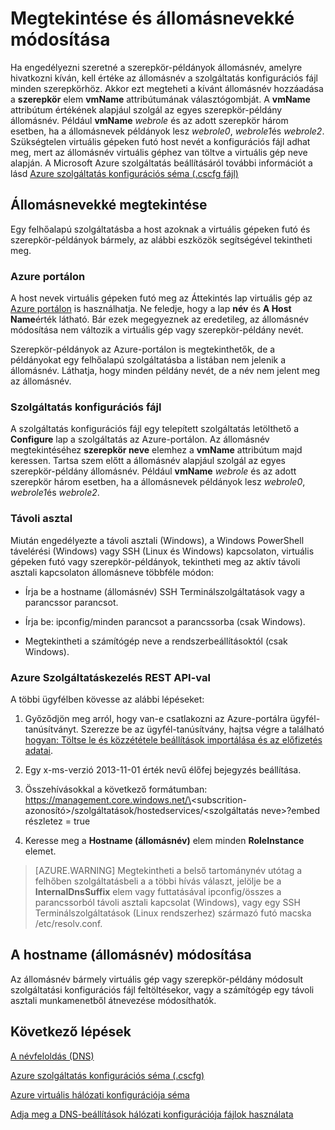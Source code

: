 <properties 
   pageTitle="Megtekintése és módosítása a állomásnevekké |} Microsoft Azure"
   description="Hogyan megtekintése és módosítása az Azure virtuális gépeken futó állomásnevekké, webes és névfeloldás dolgozói szerepkörök"
   services="virtual-network"
   documentationCenter="na"
   authors="jimdial"
   manager="carmonm"
   editor="tysonn" />
<tags 
   ms.service="virtual-network"
   ms.devlang="na"
   ms.topic="article"
   ms.tgt_pltfrm="na"
   ms.workload="infrastructure-services"
   ms.date="04/27/2016"
   ms.author="jdial" />

# <a name="viewing-and-modifying-hostnames"></a>Megtekintése és állomásnevekké módosítása

Ha engedélyezni szeretné a szerepkör-példányok állomásnév, amelyre hivatkozni kíván, kell értéke az állomásnév a szolgáltatás konfigurációs fájl minden szerepkörhöz. Akkor ezt megteheti a kívánt állomásnév hozzáadása a **szerepkör** elem **vmName** attribútumának választógombját. A **vmName** attribútum értékének alapjául szolgál az egyes szerepkör-példány állomásnév. Például **vmName** *webrole* és az adott szerepkör három esetben, ha a állomásnevek példányok lesz *webrole0*, *webrole1*és *webrole2*. Szükségtelen virtuális gépeken futó host nevét a konfigurációs fájl adhat meg, mert az állomásnév virtuális géphez van töltve a virtuális gép neve alapján. A Microsoft Azure szolgáltatás beállításáról további információt a lásd [Azure szolgáltatás konfigurációs séma (.cscfg fájl)](https://msdn.microsoft.com/library/azure/ee758710.aspx)

## <a name="viewing-hostnames"></a>Állomásnevekké megtekintése

Egy felhőalapú szolgáltatásba a host azoknak a virtuális gépeken futó és szerepkör-példányok bármely, az alábbi eszközök segítségével tekintheti meg.

### <a name="azure-portal"></a>Azure portálon

A host nevek virtuális gépeken futó meg az Áttekintés lap virtuális gép az [Azure portálon](http://portal.azure.com) is használhatja. Ne feledje, hogy a lap **név** és **A Host Name**érték látható. Bár ezek megegyeznek az eredetileg, az állomásnév módosítása nem változik a virtuális gép vagy szerepkör-példány nevét.

Szerepkör-példányok az Azure-portálon is megtekinthetők, de a példányokat egy felhőalapú szolgáltatásba a listában nem jelenik a állomásnév. Láthatja, hogy minden példány nevét, de a név nem jelent meg az állomásnév.

### <a name="service-configuration-file"></a>Szolgáltatás konfigurációs fájl

A szolgáltatás konfigurációs fájl egy telepített szolgáltatás letölthető a **Configure** lap a szolgáltatás az Azure-portálon. Az állomásnév megtekintéséhez **szerepkör neve** elemhez a **vmName** attribútum majd keressen. Tartsa szem előtt a állomásnév alapjául szolgál az egyes szerepkör-példány állomásnév. Például **vmName** *webrole* és az adott szerepkör három esetben, ha a állomásnevek példányok lesz *webrole0*, *webrole1*és *webrole2*.

### <a name="remote-desktop"></a>Távoli asztal

Miután engedélyezte a távoli asztali (Windows), a Windows PowerShell távelérési (Windows) vagy SSH (Linux és Windows) kapcsolaton, virtuális gépeken futó vagy szerepkör-példányok, tekintheti meg az aktív távoli asztali kapcsolaton állomásneve többféle módon:

- Írja be a hostname (állomásnév) SSH Terminálszolgáltatások vagy a parancssor parancsot.

- Írja be: ipconfig/minden parancsot a parancssorba (csak Windows).

- Megtekintheti a számítógép neve a rendszerbeállításoktól (csak Windows).

### <a name="azure-service-management-rest-api"></a>Azure Szolgáltatáskezelés REST API-val

A többi ügyfélben kövesse az alábbi lépéseket:

1. Győződjön meg arról, hogy van-e csatlakozni az Azure-portálra ügyfél-tanúsítványt. Szerezze be az ügyfél-tanúsítvány, hajtsa végre a található [hogyan: Töltse le és közzététele beállítások importálása és az előfizetés adatai](https://msdn.microsoft.com/library/dn385850.aspx). 

1. Egy x-ms-verzió 2013-11-01 érték nevű élőfej bejegyzés beállítása.

1. Összehívásokkal a következő formátumban: https://management.core.windows.net/\<subscrition-azonosító\>/szolgáltatások/hostedservices/\<szolgáltatás neve\>?embed részletez = true

1. Keresse meg a **Hostname (állomásnév)** elem minden **RoleInstance** elemet.

>[AZURE.WARNING] Megtekintheti a belső tartománynév utótag a felhőben szolgáltatásbeli a a többi hívás választ, jelölje be a **InternalDnsSuffix** elem vagy futtatásával ipconfig/összes a parancssorból távoli asztali kapcsolat (Windows), vagy egy SSH Terminálszolgáltatások (Linux rendszerhez) származó futó macska /etc/resolv.conf.

## <a name="modifying-a-hostname"></a>A hostname (állomásnév) módosítása

Az állomásnév bármely virtuális gép vagy szerepkör-példány módosult szolgáltatási konfigurációs fájl feltöltésekor, vagy a számítógép egy távoli asztali munkamenetből átnevezése módosíthatók.

## <a name="next-steps"></a>Következő lépések

[A névfeloldás (DNS)](virtual-networks-name-resolution-for-vms-and-role-instances.md)

[Azure szolgáltatás konfigurációs séma (.cscfg)](https://msdn.microsoft.com/library/windowsazure/ee758710.aspx)

[Azure virtuális hálózati konfigurációja séma](http://go.microsoft.com/fwlink/?LinkId=248093)

[Adja meg a DNS-beállítások hálózati konfigurációja fájlok használata](virtual-networks-specifying-a-dns-settings-in-a-virtual-network-configuration-file.md)
